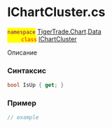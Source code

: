 
# IChartCluster.cs
<mark style="color:purple;">`namespace`</mark> [TigerTrade.Chart](../../../../TigerTrade.Chart.md).[Data](../../../../TigerTrade.Chart/Data.md)  
<mark style="color:red;">&nbsp;&nbsp;&nbsp;&nbsp;&nbsp;&nbsp;&nbsp;&nbsp;`class`</mark> [IChartCluster](../../IChartCluster.cs.md)

Описание

### Синтаксис
```csharp
bool IsUp { get; }
```
### Пример  
```csharp
// example
```

